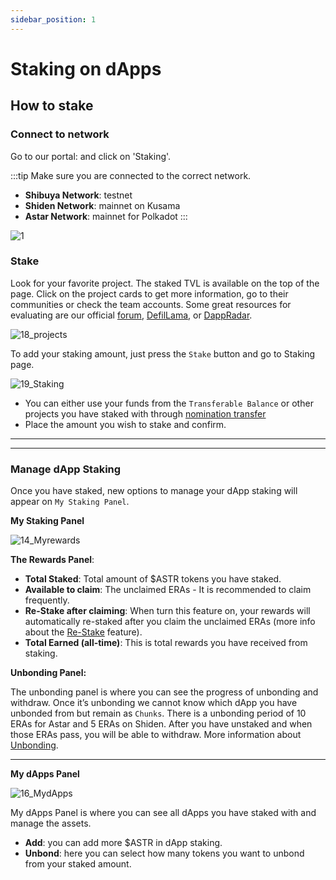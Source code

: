 ```yaml
---
sidebar_position: 1
---
```


# Staking on dApps

## How to stake

### Connect to network

Go to our portal:  and click on 'Staking'.

:::tip
Make sure you are connected to the correct network.
- **Shibuya Network**: testnet
- **Shiden Network**: mainnet on Kusama
- **Astar Network**: mainnet for Polkadot
:::

<div style={{textAlign: 'center'}}>

![1](img/1.png)
</div>


### Stake

Look for your favorite project. The staked TVL is available on the top of the page. Click on the project cards to get more information, go to their communities or check the team accounts. Some great resources for evaluating are our official [forum](https://forum.astar.network/), [DefilLama](https://defillama.com/), or [DappRadar](https://dappradar.com/).
<div style={{textAlign: 'center'}}>

![18_projects](img/18_projects.png)
</div>

To add your staking amount, just press the `Stake` button and go to Staking page.

<div style={{textAlign: 'center'}}>

![19_Staking](img/19_Staking.png)
</div>

- You can either use your funds from the  `Transferable Balance` or other projects you have staked with through [nomination transfer](nomination-transfer)
- Place the amount you wish to stake and confirm.

---
---

### Manage dApp Staking

Once you have staked, new options to manage your dApp staking will appear on `My Staking Panel`.

**My Staking Panel**
<div style={{textAlign: 'center'}}>

![14_Myrewards](img/14_Myrewards.png)
</div>

**The Rewards Panel**: 
- **Total Staked**: Total amount of $ASTR tokens you have staked.
- **Available to claim**: The unclaimed ERAs - It is recommended to claim frequently.
- **Re-Stake after claiming**: When turn this feature on, your rewards will automatically re-staked after you claim the unclaimed ERAs (more info about the [Re-Stake](compound-rewards) feature).
- **Total Earned (all-time)**: This is total rewards you have received from staking.  

**Unbonding Panel:**

The unbonding panel is where you can see the progress of unbonding and withdraw. Once it’s unbonding we cannot know which dApp you have unbonded from but remain as `Chunks`. There is a unbonding period of 10 ERAs for Astar and 5 ERAs on Shiden. After you have unstaked and when those ERAs pass, you will be able to withdraw. More information about [Unbonding](unbonding).

----

**My dApps Panel**
<div style={{textAlign: 'center'}}>

![16_MydApps](img/16_MydApps.png)
</div>

My dApps Panel is where you can see all dApps you have staked with and manage the assets.
- **Add**: you can add more $ASTR in dApp staking.
- **Unbond**: here you can select how many tokens you want to unbond from your staked amount.

